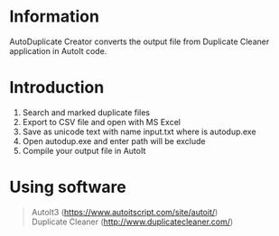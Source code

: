 # Information
AutoDuplicate Creator converts the output file from Duplicate Cleaner application in AutoIt code.

# Introduction
1. Search and marked duplicate files
2. Export to CSV file and open with MS Excel
3. Save as unicode text with name input.txt where is autodup.exe
4. Open autodup.exe and enter path will be exclude
5. Compile your output file in AutoIt

# Using software
> AutoIt3 (https://www.autoitscript.com/site/autoit/) </br>
> Duplicate Cleaner (http://www.duplicatecleaner.com/) </br>